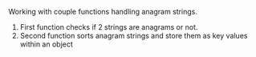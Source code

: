 Working with couple functions handling anagram strings.
1) First function checks if 2 strings are anagrams or not.
2) Second function sorts anagram strings and store them as key values within an object